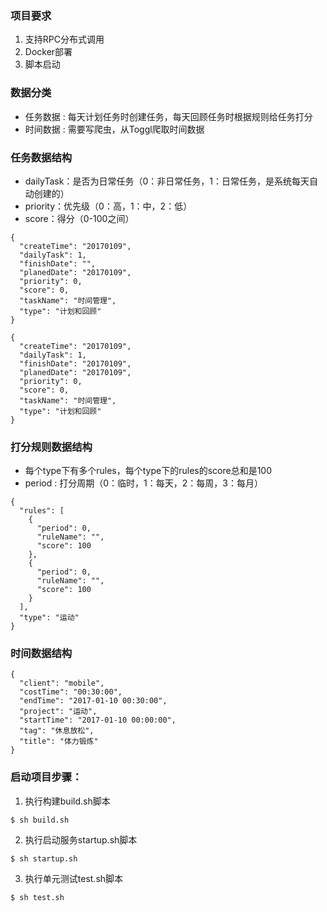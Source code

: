 ### 项目要求

1. 支持RPC分布式调用
2. Docker部署
3. 脚本启动

### 数据分类

- 任务数据 : 每天计划任务时创建任务，每天回顾任务时根据规则给任务打分
- 时间数据 : 需要写爬虫，从Toggl爬取时间数据

### 任务数据结构

- dailyTask：是否为日常任务（0：非日常任务，1：日常任务，是系统每天自动创建的）
- priority：优先级（0：高，1：中，2：低）
- score：得分（0-100之间）

```
{
  "createTime": "20170109",
  "dailyTask": 1,
  "finishDate": "",
  "planedDate": "20170109",
  "priority": 0,
  "score": 0,
  "taskName": "时间管理",
  "type": "计划和回顾"
}

{
  "createTime": "20170109",
  "dailyTask": 1,
  "finishDate": "20170109",
  "planedDate": "20170109",
  "priority": 0,
  "score": 0,
  "taskName": "时间管理",
  "type": "计划和回顾"
}
```

### 打分规则数据结构

- 每个type下有多个rules，每个type下的rules的score总和是100
- period : 打分周期（0：临时，1：每天，2：每周，3：每月）

```
{
  "rules": [
    {
      "period": 0,
      "ruleName": "",
      "score": 100
    },
    {
      "period": 0,
      "ruleName": "",
      "score": 100
    }
  ],
  "type": "运动"
}
```

### 时间数据结构

```
{
  "client": "mobile",
  "costTime": "00:30:00",
  "endTime": "2017-01-10 00:30:00",
  "project": "运动",
  "startTime": "2017-01-10 00:00:00",
  "tag": "休息放松",
  "title": "体力锻炼"
}
```

### 启动项目步骤：

1. 执行构建build.sh脚本

```
$ sh build.sh
```

2. 执行启动服务startup.sh脚本

```
$ sh startup.sh
```

3. 执行单元测试test.sh脚本

```
$ sh test.sh
```
